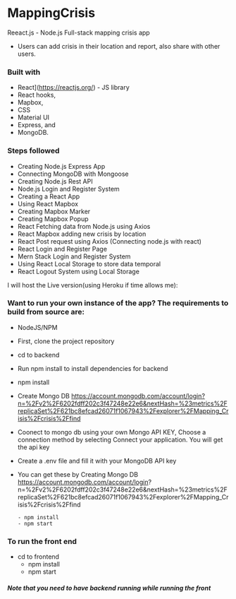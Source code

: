 ﻿# MappingCrisis




Reeact.js - Node.js Full-stack mapping crisis app 

- Users can add crisis in their location and report, also share with other users.


### Built with
- React](https://reactjs.org/) - JS library
- React hooks,
- Mapbox, 
- CSS
- Material UI
- Express, 
and 
- MongoDB. 

### Steps followed
- Creating Node.js Express App
- Connecting MongoDB with Mongoose
- Creating Node.js Rest API
- Node.js Login and Register System
-  Creating a React App
- Using React Mapbox 
- Creating Mapbox Marker
- Creating Mapbox Popup
- React Fetching data from Node.js using Axios
- React Mapbox adding new crisis by location
- React Post request using Axios (Connecting node.js with react)
- React Login and Register Page
- Mern Stack Login and Register System
- Using React Local Storage to store data temporal
- React Logout System using Local Storage



I will host the Live version(using Heroku if time allows me):




### Want to run your own instance of the app?  The requirements to build from source are:

- NodeJS/NPM
- First, clone the project repository
- cd to backend
- Run npm install 
to install dependencies for backend
- npm install
- Create Mongo DB https://account.mongodb.com/account/login?n=%2Fv2%2F6202fdff202c3f47248e22e6&nextHash=%23metrics%2FreplicaSet%2F621bc8efcad26071f1067943%2Fexplorer%2FMapping_Crisis%2Fcrisis%2Ffind
- Coonect to mongo db using your own Mongo API KEY,  Choose a connection method by selecting Connect your application. You will get the api key 
- Create a .env file and fill it with your MongoDB API key
- You can get these by
     Creating Mongo DB https://account.mongodb.com/account/login?       n=%2Fv2%2F6202fdff202c3f47248e22e6&nextHash=%23metrics%2FreplicaSet%2F621bc8efcad26071f1067943%2Fexplorer%2FMapping_Crisis%2Fcrisis%2Ffind
   
      - npm install
      - npm start



### To run the front end
- cd to frontend
     - npm install
     - npm start

##### Note that you need to have backend running while running the front






